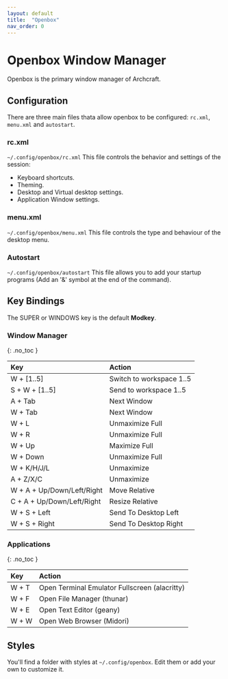 ```yaml
---
layout: default
title:  "Openbox"
nav_order: 0
---
```


# Openbox Window Manager

Openbox is the primary window manager of Archcraft.

## Configuration
There are three main files thata allow openbox to be configured: `rc.xml`, `menu.xml` and `autostart`.

### rc.xml
`~/.config/openbox/rc.xml`
This file controls the behavior and settings of the session:
- Keyboard shortcuts.
- Theming.
- Desktop and Virtual desktop settings.
- Application Window settings.

### menu.xml
`~/.config/openbox/menu.xml`
This file controls the type and behaviour of the desktop menu.

### Autostart
`~/.config/openbox/autostart`
This file allows you to add your startup programs (Add an '&' symbol at the end of the command).

## Key Bindings
The <span class="label label-green">SUPER</span> or <span class="label label-green">WINDOWS</span> key is the default **Modkey**. 

### Window Manager
{: .no_toc }

|Key|Action|
|:--|:--|
|<span class="btn btn-purple">W + [1..5]</span>|Switch to workspace 1..5|
|<span class="btn btn-purple">S + W + [1..5]</span>|Send to workspace 1..5|
|<span class="btn btn-purple">A + Tab </span>|Next Window|
|<span class="btn btn-purple">W + Tab </span>|Next Window|
|<span class="btn btn-purple">W + L</span>|Unmaximize Full|
|<span class="btn btn-purple">W + R</span>|Unmaximize Full|
|<span class="btn btn-purple">W + Up</span>|Maximize Full|
|<span class="btn btn-purple">W + Down</span>|Unmaximize Full|
|<span class="btn btn-purple">W + K/H/J/L</span>|Unmaximize|
|<span class="btn btn-purple">A + Z/X/C</span>|Unmaximize|
|<span class="btn btn-purple">W + A + Up/Down/Left/Right</span>|Move Relative|
|<span class="btn btn-purple">C + A + Up/Down/Left/Right</span>|Resize Relative|
|<span class="btn btn-purple">W + S + Left</span>|Send To Desktop Left|
|<span class="btn btn-purple">W + S + Right</span>|Send To Desktop Right|

### Applications
{: .no_toc }

|Key|Action|
|:--|:--|
|<span class="btn btn-green">W + T</span>|Open Terminal Emulator Fullscreen (alacritty)|
|<span class="btn btn-green">W + F</span>|Open File Manager (thunar)|
|<span class="btn btn-green">W + E</span>|Open Text Editor (geany)|
|<span class="btn btn-green">W + W</span>|Open Web Browser (Midori)|

## Styles
You'll find a folder with styles at `~/.config/openbox`. Edit them or add your own to customize it.
